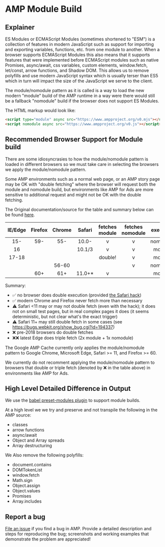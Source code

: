 # AMP Module Build

## Explainer

ES Modules or ECMAScript Modules (sometimes shortened to "ESM") is a collection
of features in modern JavaScript such as support for importing and exporting
variables, functions, etc. from one module to another. When a browser supports
ECMAScript Modules this also means that it supports features that were
implemented before ECMAScript modules such as native Promises, async/await,
css variables, custom elements, window.fetch, let/const,
arrow functions, and Shadow DOM. This allows us to remove polyfills and use
modern JavaScript syntax which is usually terser than ES5 which in turn will
impact the size of the JavaScript we serve to the client.

The module/nomodule pattern as it is called is a way to load the new modern
"module" build of the AMP runtime in a way were there would still be a fallback
"nomodule" build if the browser does not support ES Modules.

The HTML markup would look like:

```html
<script type="module" async src="https://www.ampproject.org/v0.mjs"></script>
<script nomodule async src="https://www.ampproject.org/v0.js"></script>
```

## Recommended Browser Support for Module build

There are some idiosyncrasies to how the module/nomodule pattern is loaded in
different browsers so we must take care in selecting the browsers we apply the
module/nomodule pattern.

Some AMP environments such as a normal web page, or an AMP story page may be
OK with "double fetching" where the browser will request both the module and
nomodule build, but environments like AMP for Ads are more sensitive to
additional request and might not be OK with the double fetching.

The Original documentation/source for the table and summary below can be found [here](https://gist.github.com/jakub-g/5fc11af85a061ca29cc84892f1059fec).

|IE/Edge|Firefox|Chrome|Safari |fetches module|fetches nomodule|executes|    |
|:-----:|:-----:|:----:|:-----:|:------------:|:--------------:|:------:|----|
|  15-  |  59-  |  55- |10.0-  |      v       |        v       |nomodule|❌  |
|  16   |       |      |10.1/3 |      v       |        v       |module  |❌  |
| 17-18 |       |      |       |  double!     |        v       |module  |❌❌|
|       |       |56-60 |       |              |        v       |nomodule|✅  |
|       |  60+  |  61+ |11.0+* |      v       |                |module  |✅  |

Summary:
- ✅ no browser does double execution (provided [the Safari hack](https://gist.github.com/samthor/64b114e4a4f539915a95b91ffd340acc))
- ✅ modern Chrome and Firefox never fetch more than necessary
- ⚠ Safari <11 may or may not double fetch (even with the hack); it does not on small test pages, but in real complex pages it does (it seems deterministic, but not clear what's the exact trigger)
- ⚠ Safari 11+ may still double fetch in some cases (see https://bugs.webkit.org/show_bug.cgi?id=194337)
- ❌ pre-2018 browsers do double fetches
- ❌❌ latest Edge does triple fetch (2x module + 1x nomodule)

The Google AMP Cache currently only applies the module/nomodule pattern to
Google Chrome, Microsoft Edge, Safari >= 11, and Firefox >= 60.

We currently do not recomment applying the module/nomodule pattern to browsers
that double or triple fetch (denoted by ❌ in the table above) in environments
like AMP for Ads.

## High Level Detailed Difference in Output

We use the [babel preset-modules plugin](https://github.com/babel/preset-modules)
to support module builds.

At a high level we we try and preserve and not transpile the following in the
AMP source:
- classes
- arrow functions
- async/await
- Object and Array spreads
- Array destructuring

We Also remove the following polyfills:
- document.contains
- DOMTokenList
- window.fetch
- Math.sign
- Object.assign
- Object.values
- Promises
- Array.includes

## Report a bug

[File an issue](https://github.com/ampproject/amphtml/issues/new?assignees=&labels=Type%3A+Bug&template=bug-report.md&title=) if you find a bug in AMP. Provide a detailed description and steps for reproducing the bug; screenshots and working examples that demonstrate the problem are appreciated!

